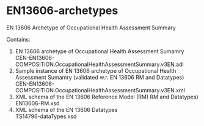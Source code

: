 # EN13606-archetypes
EN 13606 Archetype of Occupational Health Assessment Summary

Contains:
1. EN 13606 archetype of Occupational Health Assessment Sumamry 
              CEN-EN13606-COMPOSITION.OccupationalHealthAssessmentSummary.v3EN.adl
2. Sample instance of EN 13606 archetype of Occupational Health Assessment Sumamry (validated w.r. EN 13606 RM and Datatypes)
              CEN-EN13606-COMPOSITION.OccupationalHealthAssessmentSummary.v3EN.xml
3. XML schema of the EN 13606 Reference Model (RM) RM and Datatypes)
              EN13606-RM.xsd
5. XML schema of the EN 13606 Datatypes  
              TS14796-dataTypes.xsd
